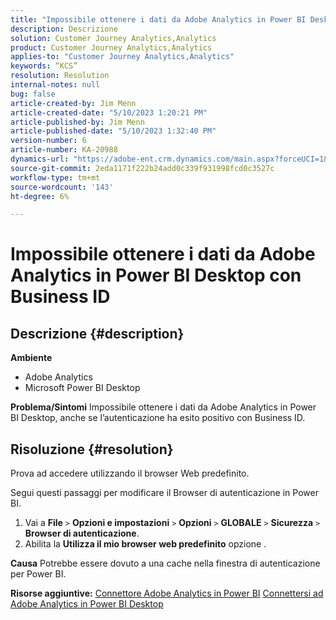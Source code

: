 ```yaml
---
title: "Impossibile ottenere i dati da Adobe Analytics in Power BI Desktop con Business ID"
description: Descrizione
solution: Customer Journey Analytics,Analytics
product: Customer Journey Analytics,Analytics
applies-to: "Customer Journey Analytics,Analytics"
keywords: “KCS”
resolution: Resolution
internal-notes: null
bug: false
article-created-by: Jim Menn
article-created-date: "5/10/2023 1:20:21 PM"
article-published-by: Jim Menn
article-published-date: "5/10/2023 1:32:40 PM"
version-number: 6
article-number: KA-20988
dynamics-url: "https://adobe-ent.crm.dynamics.com/main.aspx?forceUCI=1&pagetype=entityrecord&etn=knowledgearticle&id=0153d469-35ef-ed11-8849-6045bd006295"
source-git-commit: 2eda1171f222b24add0c339f931998fcd0c3527c
workflow-type: tm+mt
source-wordcount: '143'
ht-degree: 6%

---
```


# Impossibile ottenere i dati da Adobe Analytics in Power BI Desktop con Business ID

## Descrizione {#description}


<b>Ambiente</b>

- Adobe Analytics
- Microsoft Power BI Desktop




<b>Problema/Sintomi</b>
Impossibile ottenere i dati da Adobe Analytics in Power BI Desktop, anche se l’autenticazione ha esito positivo con Business ID.


## Risoluzione {#resolution}


Prova ad accedere utilizzando il browser Web predefinito.

Segui questi passaggi per modificare il Browser di autenticazione in Power BI.

1. Vai a <b>File</b> `>`  <b>Opzioni e impostazioni</b> `>`  <b>Opzioni</b> `>`  <b>GLOBALE</b> `>`  <b>Sicurezza</b> `>`  <b>Browser di autenticazione</b>.
2. Abilita la <b>Utilizza il mio browser web predefinito</b> opzione .


<b>Causa</b>
Potrebbe essere dovuto a una cache nella finestra di autenticazione per Power BI.

<b>Risorse aggiuntive:</b>
[Connettore Adobe Analytics in Power BI](https://experienceleague.adobe.com/docs/analytics-learn/tutorials/integrations/power-bi/adobe-analytics-connector-in-power-bi.html?lang=en)
[Connettersi ad Adobe Analytics in Power BI Desktop](https://learn.microsoft.com/en-us/power-bi/connect-data/desktop-connect-adobe-analytics)
